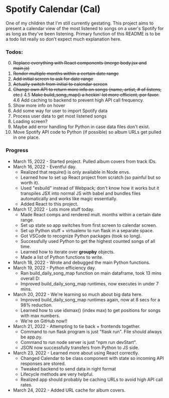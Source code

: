# Spotify Calendar (Cal)
One of my children that I'm still currently gestating.
This project aims to present a calendar view of the most listened to songs on a user's Spotify for as long as they've been listening. Primary function of this README is to be a todo list really so don't expect much explanation here.

### Todos:
0. ~~Replace everything with React components (merge body.jsx and main.js)~~
1. ~~Render multiple months within a certain date range~~
2. ~~Add initial screen to ask for date range~~
3. ~~Actually switch from initial to calendar screen~~
4. ~~Change own API to return more info on songs (name, artist, # of listens, etc.)~~
4.5 ~~Make build_song_map() a heckin' lot more efficient, por favor.~~
4.6 Add caching to backend to prevent high API call frequency.
5. Show more info on hover
6. Add some way for user to import Spotify data
7. Process user data to get most listened songs
8. Loading screen?
9. Maybe add error handling for Python in case data files don't exist.
10. Move Spotify API code to Python (if possible) so album URLs get pulled in one place.

### Progress
- March 15, 2022 - Started project. Pulled album covers from track IDs.
- March 16, 2022 - Eventful day.
  - Realized that require() is only available in Node envs.
  - Learned how to set up React project from scratch (so painful but so worth it). 
  - Used "esbuild" instead of Webpack; don't know how it works but it transpiles JSX into normal JS with babel and bundles files automatically and works like magic essentially.
  - Added React to this project.
- March 17, 2022 - Lots more stuff today.
  - Made React comps and rendered mult. months within a certain date range.
  - Set up state so app switches from first screen to calendar screen.
  - Set up Python stuff + virtualenv to run flask in a separate space.
  - Got VSCode to recognize Python packages (took so long).
  - Successfully used Python to get the highest counted songs of all time.
  - Learned how to iterate over **groupby** objects.
  - Made a list of Python functions to write.
- March 18, 2022 - Wrote and debugged the main Python functions.
- March 19, 2022 - Python efficiency day.
  - Ran build_daily_song_map function on main dataframe, took 13 mins overall D:
  - Improved build_daily_song_map runtimes, now executes in under 7 mins.
- March 20, 2022 - We're learning so much about big data here.
  - Improved build_daily_song_map runtimes again, now at 8 secs for a 98% reduction.
  - Learned how to use idxmax() (index max) to get positions for songs with max numbers.
  - We're on GitHub now!!
- March 21, 2022 - Attempting to tie back + frontends together.
  - Command to run flask program is just "flask run". File should always be app.py.
  - Command to run node server is just "npm run devStart".
  - JSON now successfully transfers from Python to JS side.
- March 23, 2022 - Learned more about using React correctly.
  - Changed Calendar to be class component with state so incoming API responses are stored.
  - Tweaked backend to send data in right format
  - Lifecycle methods are very helpful.
  - Realized app should probably be caching URLs to avoid high API call rates.
- March 24, 2022 - Added URL cache for album covers.